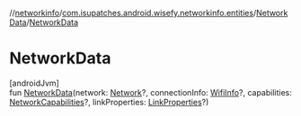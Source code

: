 //[networkinfo](../../../index.md)/[com.isupatches.android.wisefy.networkinfo.entities](../index.md)/[NetworkData](index.md)/[NetworkData](-network-data.md)

# NetworkData

[androidJvm]\
fun [NetworkData](-network-data.md)(network: [Network](https://developer.android.com/reference/kotlin/android/net/Network.html)?, connectionInfo: [WifiInfo](https://developer.android.com/reference/kotlin/android/net/wifi/WifiInfo.html)?, capabilities: [NetworkCapabilities](https://developer.android.com/reference/kotlin/android/net/NetworkCapabilities.html)?, linkProperties: [LinkProperties](https://developer.android.com/reference/kotlin/android/net/LinkProperties.html)?)
